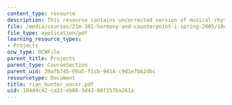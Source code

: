 ```yaml
---
content_type: resource
description: This resource contains uncorrected version of musical rhythm.
file: /media/courses/21m-301-harmony-and-counterpoint-i-spring-2005/104d4c42ca33eb863d4368f357ba261a_rian_hunter_uncor.pdf
file_type: application/pdf
learning_resource_types:
- Projects
ocw_type: OCWFile
parent_title: Projects
parent_type: CourseSection
parent_uid: 39afb745-09a5-f1cb-9414-c9d1e7b62dbc
resourcetype: Document
title: rian_hunter_uncor.pdf
uid: 104d4c42-ca33-eb86-3d43-68f357ba261a
---
```

